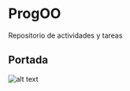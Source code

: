 # ProgOO
Repositorio de actividades y tareas

## Portada
![alt text](https://imgur.com/gxaEVLb.png "Logos Oficiales")


